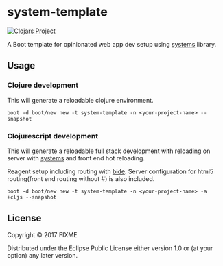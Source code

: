 # system-template

[![Clojars Project](https://img.shields.io/clojars/v/system-template/boot-template.svg)](https://clojars.org/system-template/boot-template)

A Boot template for opinionated web app dev setup using
[systems](https://github.com/danielsz/system) library.

## Usage

### Clojure development

This will generate a reloadable clojure environment.

```shell
boot -d boot/new new -t system-template -n <your-project-name> --snapshot
```

### Clojurescript development

This will generate a reloadable full stack development with reloading on server
with [systems](https://github.com/danielsz/system) and front end hot reloading.

Reagent setup including routing with [bide](https://github.com/funcool/bide). Server configuration for html5 routing(front end routing without #) is also included.

```shell
boot -d boot/new new -t system-template -n <your-project-name> -a +cljs --snapshot
```

## License

Copyright © 2017 FIXME

Distributed under the Eclipse Public License either version 1.0 or (at
your option) any later version.

